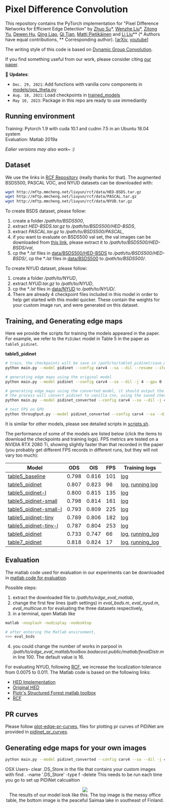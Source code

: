 # Pixel Difference Convolution

This repository contains the PyTorch implementation for 
"Pixel Difference Networks for Efficient Edge Detection" 
by 
[Zhuo Su](https://zhuogege1943.com/homepage/)\*, 
[Wenzhe Liu]()\*, 
[Zitong Yu](https://www.oulu.fi/university/researcher/zitong-yu),
[Dewen Hu](https://dblp.org/pers/h/Hu:Dewen.html), 
[Qing Liao](http://liaoqing.me/),
[Qi Tian](https://scholar.google.com/citations?user=61b6eYkAAAAJ&hl=en),
[Matti Pietikäinen](https://en.wikipedia.org/wiki/Matti_Pietik%C3%A4inen_(academic)) and 
[Li Liu](http://lilyliliu.com/)\*\* 
(\* Authors have equal contributions, \*\* Corresponding author). \[[arXiv](https://arxiv.org/abs/2108.07009), [youtube](https://www.youtube.com/watch?v=jEAh_4wm1UU)\]

The writing style of this code is based on [Dynamic Group Convolution](https://github.com/zhuogege1943/dgc).

If you find something useful from our work, please consider citing [our paper](pdc.bib). 

:rocket: **Updates**:
- `Dec. 29, 2021`: Add functions with vanilla conv components in [models/ops\_theta.py](models/ops_theta.py)
- `Aug. 18, 2021`: Load checkpoints in [trained\_models](trained_models)
- `May 10, 2023`: Package in this repo are ready to use immediantly

## Running environment

Training: Pytorch 1.9 with cuda 10.1 and cudnn 7.5 in an Ubuntu 18.04 system <br>
Evaluation: Matlab 2019a

*Ealier versions may also work~ :)*

## Dataset

We use the links in [RCF Repository](https://github.com/yun-liu/rcf#testing-rcf) (really thanks for that). The augmented BSDS500, PASCAL VOC, and NYUD datasets can be downloaded with:

```bash
wget http://mftp.mmcheng.net/liuyun/rcf/data/HED-BSDS.tar.gz
wget http://mftp.mmcheng.net/liuyun/rcf/data/PASCAL.tar.gz
wget http://mftp.mmcheng.net/liuyun/rcf/data/NYUD.tar.gz
```

To create BSDS dataset, please follow:

1. create a folder */path/to/BSDS500*, 
2. extract *HED-BSDS.tar.gz* to */path/to/BSDS500/HED-BSDS*,
3. extract *PASCAL.tar.gz* to */path/to/BSDS500/PASCAL*,
4. if you want to evaluate on BSDS500 val set, the val images can be downloaded from [this link](https://drive.google.com/file/d/1q0jdUM9PStWT12o1RgTLOKOXN3Ql5OxS/view?usp=sharing), please extract it to */path/to/BSDS500/HED-BSDS/val*,
5. cp the \**.lst* files in [data/BSDS500/HED-BSDS](data/BSDS500/HED-BSDS) to */path/to/BSDS500/HED-BSDS/*, cp the \**.lst* files in [data/BSDS500](data/BSDS500) to */path/to/BSDS500/*.
 
To create NYUD dataset, please follow:

1. create a folder */path/to/NYUD*,
2. extract *NYUD.tar.gz* to */path/to/NYUD*,
3. cp the \**.lst* files in [data/NYUD](data/NYUD) to */path/to/NYUD/*.
4. There are already 4 checkpoint files included in this model in order to help get started with this model quicker. These contain the weights for your custom image run, and were generated on this dataset.

## Training, and Generating edge maps

Here we provide the scripts for training the models appeared in the paper. For example, we refer to the `PiDiNet` model in Table 5 in the paper as `table5_pidinet`. 


**table5_pidinet**
```bash
# train, the checkpoints will be save in /path/to/table5_pidinet/save_models/ during training
python main.py --model pidinet --config carv4 --sa --dil --resume --iter-size 24 -j 4 --gpu 0 --epochs 20 --lr 0.005 --lr-type multistep --lr-steps 10-16 --wd 1e-4 --savedir /path/to/table5_pidinet --datadir /path/to/BSDS500 --dataset BSDS

# generating edge maps using the original model
python main.py --model pidinet --config carv4 --sa --dil -j 4 --gpu 0 --savedir /path/to/table5_pidinet --datadir /path/to/BSDS500 --dataset BSDS --evaluate /path/to/table5_pidinet/save_models/checkpointxxx.pth

# generating edge maps using the converted model, it should output the same results just like using the original model
# the process will convert pidinet to vanilla cnn, using the saved checkpoint
python main.py --model pidinet_converted --config carv4 --sa --dil -j 4 --gpu 0 --savedir /path/to/table5_pidinet --datadir /path/to/BSDS500 --dataset BSDS --evaluate /path/to/table5_pidinet/save_models/checkpointxxx.pth --evaluate-converted

# test FPS on GPU
python throughput.py --model pidinet_converted --config carv4 --sa --dil -j 1 --gpu 0 --datadir /path/to/BSDS500 --dataset BSDS
```

It is similar for other models, please see detailed scripts in [scripts.sh](scripts.sh).

The performance of some of the models are listed below (click the items to download the checkpoints and training logs). FPS metrics are tested on a NVIDIA RTX 2080 Ti, showing slightly faster than that recorded in the paper (you probably get different FPS records in different runs, but they will not vary too much):

| Model                  | ODS   | OIS   | FPS | Training logs |
|------------------------|-------|-------|-----|---------------|
| [table5_baseline](trained_models/table5_baseline.pth)        | 0.798 | 0.816 | 101 |[log](training_logs/table5_baseline.log) |
| [table5_pidinet](trained_models/table5_pidinet.pth)         | 0.807 | 0.823 | 96  |[log](training_logs/table5_pidinet.log), [running log](training_logs/table6_pidinet_running.log)|
| [table5_pidinet-l](trained_models/table5_pidinet-l.pth)       | 0.800 | 0.815 | 135 |[log](training_logs/table5_pidinet-l.log) |
| [table5_pidinet-small](trained_models/table5_pidinet-small.pth)   | 0.798 | 0.814 | 161 |[log](training_logs/table5_pidinet-small.log) |
| [table5_pidinet-small-l](trained_models/table5_pidinet-small-l.pth) | 0.793 | 0.809 | 225 |[log](training_logs/table5_pidinet-small-l.log) |
| [table5_pidinet-tiny](trained_models/table5_pidinet-tiny.pth)    | 0.789 | 0.806 | 182 |[log](training_logs/table5_pidinet-tiny.log) |
| [table5_pidinet-tiny-l](trained_models/table5_pidinet-tiny-l.pth)  | 0.787 | 0.804 | 253 |[log](training_logs/table5_pidinet-tiny-l.log ) |
| [table6_pidinet](trained_models/table6_pidinet.pth)         | 0.733 | 0.747 | 66  |[log](training_logs/table6_pidinet.log), [running_log](training_logs/table6_pidinet_running.log)|
| [table7_pidinet](trained_models/table7_pidinet.pth)         | 0.818 | 0.824 | 17  |[log](training_logs/table7_pidinet.log), [running_log](training_logs/table7_pidinet_running.log)|

## Evaluation

The matlab code used for evaluation in our experiments can be downloaded in [matlab code for evaluation](https://drive.google.com/file/d/16_aqTaeSiKPwCRMwdnvFXH7b7qYL_pKB/view?usp=sharing).

Possible steps:

1. extract the downloaded file to */path/to/edge_eval_matlab*,
2. change the first few lines (path settings) in *eval_bsds.m*, *eval_nyud.m*, *eval_multicue.m* for evaluating the three datasets respectively,
3. in a terminal, open Matlab like 
```bash
matlab -nosplash -nodisplay -nodesktop

# after entering the Matlab environment, 
>>> eval_bsds
```
4. you could change the number of works in parpool in */path/to/edge_eval_matlab/toolbox.badacost.public/matlab/fevalDistr.m* in line 100. The default value is 16.

For evaluating NYUD, following [RCF](https://openaccess.thecvf.com/content_cvpr_2017/html/Liu_Richer_Convolutional_Features_CVPR_2017_paper.html), we increase the localization tolerance from 0.0075 to 0.011. The Matlab code is based on the following links:

- [HED Implementation](https://github.com/xwjabc/hed)
- [Original HED](https://github.com/s9xie/hed)
- [Piotr's Structured Forest matlab toolbox](https://github.com/pdollar/edges)
- [RCF](https://github.com/yun-liu/rcf)

## PR curves
Please follow [plot-edge-pr-curves](https://github.com/MCG-NKU/plot-edge-pr-curves), files for plotting pr curves of PiDiNet are provided in [pidinet_pr_curves](pidinet_pr_curves).

## Generating edge maps for your own images
```bash
python main.py --model pidinet_converted --config carv4 --sa --dil -j 4 --gpu 0 --savedir /path/to/savedir --datadir /path/to/custom_images --dataset Custom --evaluate /path/to/table5_pidinet/save_models/checkpointxxx.pth --evaluate-converted
```
OSX Users- clear .DS_Store in the file that contains your custom images with 
find . -name '.DS_Store' -type f -delete
This needs to be run each time you go to set up PiDiNet calcualtion 
<div align=center>
<img src="https://user-images.githubusercontent.com/18327074/129970337-bb467a8c-825e-47ee-872c-533f0a5da37a.jpg"><br>
The results of our model look like this. The top image is the messy office table, the bottom image is the peaceful Saimaa lake in southeast of Finland.
</div>

